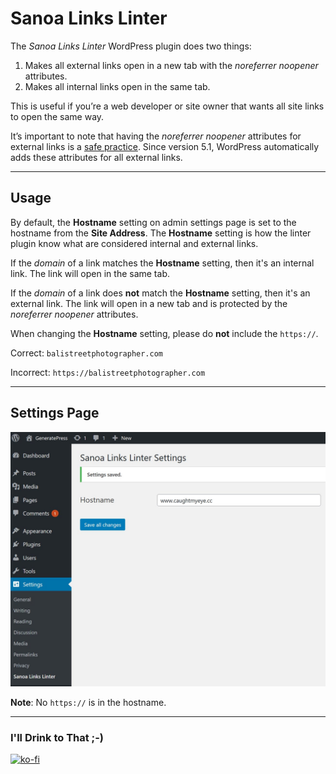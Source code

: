 # Sanoa Links Linter

The _Sanoa Links Linter_ WordPress plugin does two things:

1. Makes all external links open in a new tab with the _noreferrer noopener_ attributes.
1. Makes all internal links open in the same tab.

This is useful if you’re a web developer or site owner that wants all site links to open the same way.

It’s important to note that having the _noreferrer noopener_ attributes for external links is a [safe practice](https://www.wpbeginner.com/beginners-guide/what-is-relnoopener-in-wordpress-explained/). Since version 5.1, WordPress automatically adds these attributes for all external links.

---

## Usage

By default, the **Hostname** setting on admin settings page is set to the hostname from the **Site Address**. The **Hostname** setting is how the linter plugin know what are considered internal and external links. 

If the _domain_ of a link matches the **Hostname** setting, then it's an internal link. The link will open in the same tab.

If the _domain_ of a link does **not** match the **Hostname** setting, then it's an external link. The link will open in a new tab and is protected by the _noreferrer noopener_ attributes.

When changing the **Hostname** setting, please do **not** include the `https://`. 

Correct: `balistreetphotographer.com`

Incorrect: `https://balistreetphotographer.com`

---

## Settings Page

![Admin settings page](screengrabs/sanoa-link-linter-settings-hostname-example-1280w.jpg "Admin settings page")

**Note**: No `https://` is in the hostname.

---

### I'll Drink to That ;-)

[![ko-fi](https://www.ko-fi.com/img/githubbutton_sm.svg)](https://ko-fi.com/D1D7YARD)